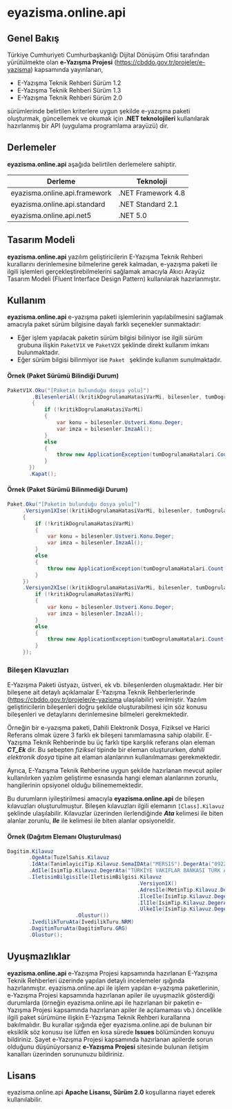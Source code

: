 # eyazisma.online.api
## Genel Bakış

Türkiye Cumhuriyeti Cumhurbaşkanlığı Dijital Dönüşüm Ofisi tarafından yürütülmekte olan **e-Yazışma Projesi** (https://cbddo.gov.tr/projeler/e-yazisma) kapsamında yayınlanan,

* E-Yazışma Teknik Rehberi Sürüm 1.2 
* E-Yazışma Teknik Rehberi Sürüm 1.3
* E-Yazışma Teknik Rehberi Sürüm 2.0 

sürümlerinde belirtilen kriterlere uygun şekilde e-yazışma paketi oluşturmak, güncellemek ve okumak için **.NET teknolojileri** kullanılarak hazırlanmış bir API (uygulama programlama arayüzü) dir.

## Derlemeler

**eyazisma.online.api** aşağıda belirtilen derlemelere sahiptir.

|Derleme| Teknoloji|
|--|--|
| eyazisma.online.api.framework | .NET Framework 4.8 |
| eyazisma.online.api.standard | .NET Standard 2.1 |
| eyazisma.online.api.net5 | .NET 5.0 |

## Tasarım Modeli

**eyazisma.online.api** yazılım geliştiricilerin E-Yazışma Teknik Rehberi kurallarını derinlemesine bilmelerine gerek kalmadan, e-yazışma paketi ile ilgili işlemleri gerçekleştirebilmelerini sağlamak amacıyla Akıcı Arayüz Tasarım Modeli (Fluent Interface Design Pattern) kullanılarak hazırlanmıştır.

## Kullanım

**eyazisma.online.api** e-yazışma paketi işlemlerinin yapılabilmesini sağlamak amacıyla paket sürüm bilgisine dayalı farklı seçenekler sunmaktadır:
* Eğer işlem yapılacak paketin sürüm bilgisi biliniyor ise ilgili sürüm grubuna ilişkin ```PaketV1X``` ve ```PaketV2X``` şeklinde direkt kullanım imkanı bulunmaktadır. 
* Eğer sürüm bilgisi bilinmiyor ise ```Paket ``` şeklinde kullanım sunulmaktadır.

#### Örnek (Paket Sürümü Bilindiği Durum)
```c#
PaketV1X.Oku("[Paketin bulunduğu dosya yolu]")
        .BilesenleriAl((kritikDogrulamaHatasiVarMi, bilesenler, tumDogrulamaHatalari) => 
        {
	        if (!kritikDogrulamaHatasiVarMi)
	        {
	            var konu = bilesenler.Ustveri.Konu.Deger;
	            var imza = bilesenler.ImzaAl();
	        }
	        else
	        {
	            throw new ApplicationException(tumDogrulamaHatalari.Count + " adet kritik hata bulunmuştur.");
	        }
       })
       .Kapat();
```
#### Örnek (Paket Sürümü Bilinmediği Durum)
```c#
Paket.Oku("[Paketin bulunduğu dosya yolu]")
     .Versiyon1XIse((kritikDogrulamaHatasiVarMi, bilesenler, tumDogrulamaHatalari) =>
     {
         if (!kritikDogrulamaHatasiVarMi)
         {
             var konu = bilesenler.Ustveri.Konu.Deger;
             var imza = bilesenler.ImzaAl();
         }
         else
         {
             throw new ApplicationException(tumDogrulamaHatalari.Count + " adet kritik hata bulunmuştur.");
         }
     })
     .Versiyon2XIse((kritikDogrulamaHatasiVarMi, bilesenler, tumDogrulamaHatalari) => {
         if (!kritikDogrulamaHatasiVarMi)
         {
             var konu = bilesenler.Ustveri.Konu.Deger;
             var imza = bilesenler.ImzaAl();
         }
         else
         {
             throw new ApplicationException(tumDogrulamaHatalari.Count + " adet kritik hata bulunmuştur.");
         }
     });
```
### Bileşen Klavuzları
E-Yazışma Paketi üstyazı, üstveri, ek vb. bileşenlerden oluşmaktadır. Her bir bileşene ait detaylı açıklamalar E-Yazışma Teknik Rehberlerlerinde (https://cbddo.gov.tr/projeler/e-yazisma ulaşılabilir) verilmiştir. Yazılım geliştiricilerin bileşenleri doğru şekilde oluşturabilmesi için söz konusu bileşenleri ve detaylarını derinlemesine bilmeleri gerekmektedir. 

Örneğin bir e-yazışma paketi, Dahili Elektronik Dosya, Fiziksel ve Harici Referans olmak üzere 3 farklı ek bileşeni tanımlamasına sahip olabilir. E-Yazışma Teknik Rehberinde bu üç farklı tipe karşılık referans olan eleman ***CT_Ek*** dir. Bu sebepten *fiziksel* tipinde bir eleman oluştururken, *dahili elektronik dosya* tipine ait elaman alanlarının kullanılmaması gerekmektedir.

Ayrıca, E-Yazışma Teknik Rehberine uygun şekilde hazırlanan mevcut apiler kullanılırken yazılım geliştirme esnasında hangi eleman alanlarının zorunlu, hangilerinin opsiyonel olduğu bilinememektedir. 

Bu durumların iyileştirilmesi amacıyla **eyazisma.online.api** de bileşen kılavuzları oluşturulmuştur. Bileşen kılavuzları ilgili elemanın ```[Class].Kilavuz``` şeklinde ulaşılabilir. Kılavuzlar üzerinden ilerlendiğinde ***Ata*** kelimesi ile biten alanlar zorunlu, ***Ile*** ile kelimesi ile biten alanlar opsiyoneldir.

#### Örnek (Dağıtım Elemanı Oluşturulması)
```c#
Dagitim.Kilavuz
       .OgeAta(TuzelSahis.Kilavuz
       .IdAta(TanimlayiciTip.Kilavuz.SemaIDAta("MERSIS").DegerAta("0922003497008217").Olustur())
       .AdIle(IsimTip.Kilavuz.DegerAta("TÜRKİYE VAKIFLAR BANKASI TÜRK ANONİM ORTAKLIĞI-KIZILAY ŞUBESİ").Olustur())
       .IletisimBilgisiIle(IletisimBilgisi.Kilavuz
                                          .Versiyon1X()
                                          .AdresIle(MetinTip.Kilavuz.DegerAta("KIZILAY MAHALLESİ İZMİR 1 CAD. NO: 2 A").Olustur())
                                          .IlceIle(IsimTip.Kilavuz.DegerAta("ÇANKAYA").Olustur())
                                          .IlIle(IsimTip.Kilavuz.DegerAta("ANKARA").Olustur())
                                          .UlkeIle(IsimTip.Kilavuz.DegerAta("TÜRKİYE").Olustur())
					  .Olustur())
       .IvedilikTuruAta(IvedilikTuru.NRM)
       .DagitimTuruAta(DagitimTuru.GRG)
       .Olustur();
```
## Uyuşmazlıklar
**eyazisma.online.api** e-Yazışma Projesi kapsamında hazırlanan E-Yazışma Teknik Rehberleri üzerinde yapılan detaylı incelemeler ışığında hazırlanmıştır. eyazisma.online.api ile işlem yapılan e-yazışma paketlerinin, e-Yazışma Projesi kapsamında hazırlanan apiler ile uyuşmazlık gösterdiği durumlarda (örneğin eyazisma.online.api ile hazırlanan bir paketin e-Yazışma Projesi kapsamında hazırlanan apiler ile açılamaması vb.) öncelikle ilgili paket sürümüne ilişkin E-Yazışma Teknik Rehberi kurallarına bakılmalıdır. Bu kurallar ışığında eğer eyazisma.online.api de bulunan bir eksiklik söz konusu ise lütfen en kısa sürede **Issues** bölümünden konuyu bildiriniz. Şayet e-Yazışma Projesi kapsamında hazırlanan apilerde sorun olduğunu düşünüyorsanız **e-Yazışma Projesi** sitesinde bulunan iletişim kanalları üzerinden sorununuzu bildiriniz.

## Lisans

eyazisma.online.api **Apache Lisansı, Sürüm 2.0** koşullarına riayet ederek kullanılabilir.
